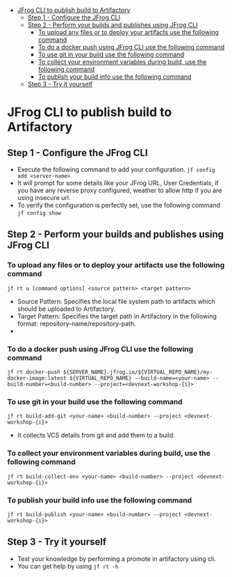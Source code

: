 - [JFrog CLI to publish build to Artifactory](#jfrog-cli-to-publish-build-to-artifactory)
  - [Step 1 - Configure the JFrog CLI](#step-1---configure-the-jfrog-cli)
  - [Step 2 - Perform your builds and publishes using JFrog CLI](#step-2---perform-your-builds-and-publishes-using-jfrog-cli)
    - [To upload any files or to deploy your artifacts use the following command](#to-upload-any-files-or-to-deploy-your-artifacts-use-the-following-command)
    - [To do a docker push using JFrog CLI use the following command](#to-do-a-docker-push-using-jfrog-cli-use-the-following-command)
    - [To use git in your build use the following command](#to-use-git-in-your-build-use-the-following-command)
    - [To collect your environment variables during build, use the following command](#to-collect-your-environment-variables-during-build-use-the-following-command)
    - [To publish your build info use the following command](#to-publish-your-build-info-use-the-following-command)
  - [Step 3 - Try it yourself](#step-3---try-it-yourself)

# JFrog CLI to publish build to Artifactory

## Step 1 - Configure the JFrog CLI
- Execute the following command to add your configuration.
    ```jf config add <server-name>```
- It will prompt for some details like your JFrog URL, User Credentials, if you have any reverse proxy configured, weather to allow http if you are using insecure url.
- To verify the configuration is perfectly set, use the following command
    ```jf config show```
  
## Step 2 - Perform your builds and publishes using JFrog CLI
### To upload any files or to deploy your artifacts use the following command
  ```jf rt u [command options] <source pattern> <target pattern>```
- Source Pattern: Specifies the local file system path to artifacts which should be uploaded to Artifactory.
- Target Pattern: Specifies the target path in Artifactory in the following format: repository-name/repository-path.
- 
### To do a docker push using JFrog CLI use the following command
  ```jf rt docker-push ${SERVER_NAME}.jfrog.io/${VIRTUAL_REPO_NAME}/my-docker-image:latest ${VIRTUAL_REPO_NAME} --build-name=<your-name> --build-number=<build-number> --project=<devnext-workshop-{i}>```

### To use git in your build use the following command
  ```jf rt build-add-git <your-name> <build-number> --project <devnext-workshop-{i}>```
- It collects VCS details from git and add them to a build.

### To collect your environment variables during build, use the following command
  ```jf rt build-collect-env <your-name> <build-number> --project <devnext-workshop-{i}>```

### To publish your build info use the following command
  ```jf rt build-publish <your-name> <build-number> --project <devnext-workshop-{i}>```


## Step 3 - Try it yourself
- Test your knowledge by performing a promote in artifactory using cli.
- You can get help by using ```jf rt -h```


